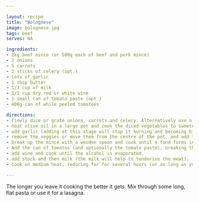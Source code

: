 ```yaml
---

layout: recipe
title: "Bolognese"
image: bolognese.jpg
tags: beef
serves: NA

ingredients:
- 1kg beef mince (or 500g each of beef and pork mince)
- 2 onions
- 5 carrots
- 2 sticks of celery (opt.)
- lots of garlic
- 1 tbsp butter
- 1/3 cup of milk
- 1/2 cup dry red or white wine
- 1 small can of tomato paste (opt.)
- 400g can of while peeled tomatoes

directions:
- finely dice or grate onions, carrots and celery. Alternatively use a food processor.
- heat olive oil in a large pot and cook the diced vegetables to sweeten them.
- add garlic (adding at this stage will stop it burning and becoming bitter).
- remove the veggies or move them from the centre of the pot, and add the beef and/or pork mince.
- break up the mince with a wooden spoon and cook until a fond forms in the pot. Reincorporate the veggies.
- Add the can of tomatos (and optionally the tomato paste), breaking them up with a wooden spoon.
- add wine and cook until the alcohol is evaporated.
- add stock and then milk (the milk will help to tenderise the meat).
- cook on medium heat, reducing for for several hours (or as long as you can wait).

---
```


The longer you leave it cooking the better it gets. Mix through some long, flat pasta or use it for a lasagna.
